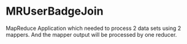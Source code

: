# MRUserBadgeJoin
MapReduce Application which needed to process 2 data sets using 2 mappers. And the mapper output will be processed by one reducer. 
